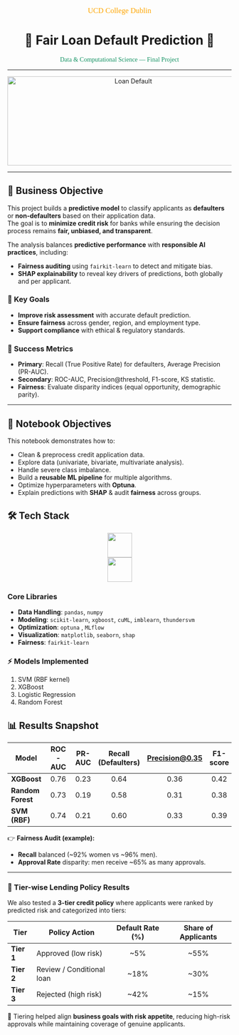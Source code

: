 <p align="center" style="font-family:cursive; color:orange; font-size:120%;">
UCD College Dublin
</p>

<h1 align="center">💸 Fair Loan Default Prediction 💸</h1>

<p align="center" style="color:#159364; font-family:cursive; font-size:100%;">
Data & Computational Science — Final Project
</p>

---

<p align="center">
  <img src="https://www.cashe.co.in/wp-content/uploads/2024/09/Loan-defaults-.png" 
       alt="Loan Default" width="550" height="200">
</p>

---

## 🎯 Business Objective
This project builds a **predictive model** to classify applicants as **defaulters** or **non-defaulters** based on their application data.  
The goal is to **minimize credit risk** for banks while ensuring the decision process remains **fair, unbiased, and transparent**.

The analysis balances **predictive performance** with **responsible AI practices**, including:
- **Fairness auditing** using `fairkit-learn` to detect and mitigate bias.  
- **SHAP explainability** to reveal key drivers of predictions, both globally and per applicant.  

### 🔑 Key Goals
- **Improve risk assessment** with accurate default prediction.  
- **Ensure fairness** across gender, region, and employment type.  
- **Support compliance** with ethical & regulatory standards.  

### 📏 Success Metrics
- **Primary**: Recall (True Positive Rate) for defaulters, Average Precision (PR-AUC).  
- **Secondary**: ROC-AUC, Precision@threshold, F1-score, KS statistic.  
- **Fairness**: Evaluate disparity indices (equal opportunity, demographic parity).  

---

## 📘 Notebook Objectives
This notebook demonstrates how to:
- Clean & preprocess credit application data.  
- Explore data (univariate, bivariate, multivariate analysis).  
- Handle severe class imbalance.  
- Build a **reusable ML pipeline** for multiple algorithms.  
- Optimize hyperparameters with **Optuna**.  
- Explain predictions with **SHAP** & audit **fairness** across groups.

## 🛠️ Tech Stack

<p align="center">
  <img src="https://skillicons.dev/icons?i=python,scikitlearn,tensorflow" height="55">
  <br>
  <img src="https://skillicons.dev/icons?i=git,github,anaconda" height="55">
</p>

### Core Libraries
- **Data Handling**: `pandas`, `numpy`  
- **Modeling**: `scikit-learn`, `xgboost`, `cuML`, `imblearn`, `thundersvm`  
- **Optimization**: `optuna` , `MLflow`
- **Visualization**: `matplotlib`, `seaborn`, `shap`  
- **Fairness**: `fairkit-learn` 

### ⚡ Models Implemented
1. SVM (RBF kernel)  
2. XGBoost    
3. Logistic Regression  
4. Random Forest  

## 📊 Results Snapshot

| Model            | ROC-AUC | PR-AUC | Recall (Defaulters) | Precision@0.35 | F1-score |
|------------------|:------:|:------:|:-------------------:|:--------------:|:--------:|
| **XGBoost**      | 0.76   | 0.23   | 0.64                 | 0.36           | 0.42     |
| **Random Forest**| 0.73   | 0.19   | 0.58                 | 0.31           | 0.38     |
| **SVM (RBF)**    | 0.74   | 0.21   | 0.60                 | 0.33           | 0.39     |

👉 **Fairness Audit (example):**  
- **Recall** balanced (~92% women vs ~96% men).  
- **Approval Rate** disparity: men receive ~65% as many approvals.  

---

### 🏦 Tier-wise Lending Policy Results

We also tested a **3-tier credit policy** where applicants were ranked by predicted risk and categorized into tiers:  

| Tier       | Policy Action              | Default Rate (%) | Share of Applicants |
|------------|---------------------------|:----------------:|:-------------------:|
| **Tier 1** | Approved (low risk)        | ~5%              | ~55%                |
| **Tier 2** | Review / Conditional loan  | ~18%             | ~30%                |
| **Tier 3** | Rejected (high risk)       | ~42%             | ~15%                |

📌 Tiering helped align **business goals with risk appetite**, reducing high-risk approvals while maintaining coverage of genuine applicants.


